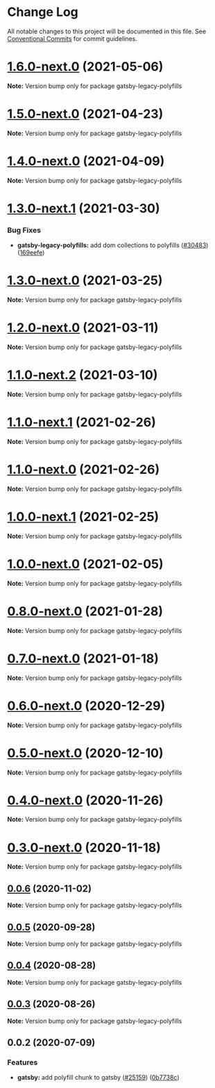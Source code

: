 # Change Log

All notable changes to this project will be documented in this file.
See [Conventional Commits](https://conventionalcommits.org) for commit guidelines.

# [1.6.0-next.0](https://github.com/gatsbyjs/gatsby/compare/gatsby-legacy-polyfills@1.5.0-next.0...gatsby-legacy-polyfills@1.6.0-next.0) (2021-05-06)

**Note:** Version bump only for package gatsby-legacy-polyfills

# [1.5.0-next.0](https://github.com/gatsbyjs/gatsby/compare/gatsby-legacy-polyfills@1.4.0-next.0...gatsby-legacy-polyfills@1.5.0-next.0) (2021-04-23)

**Note:** Version bump only for package gatsby-legacy-polyfills

# [1.4.0-next.0](https://github.com/gatsbyjs/gatsby/compare/gatsby-legacy-polyfills@1.3.0-next.1...gatsby-legacy-polyfills@1.4.0-next.0) (2021-04-09)

**Note:** Version bump only for package gatsby-legacy-polyfills

# [1.3.0-next.1](https://github.com/gatsbyjs/gatsby/compare/gatsby-legacy-polyfills@1.3.0-next.0...gatsby-legacy-polyfills@1.3.0-next.1) (2021-03-30)

### Bug Fixes

- **gatsby-legacy-polyfills:** add dom collections to polyfills ([#30483](https://github.com/gatsbyjs/gatsby/issues/30483)) ([169eefe](https://github.com/gatsbyjs/gatsby/commit/169eefed8fe03cb6c15f1b637d828088b3400c8b))

# [1.3.0-next.0](https://github.com/gatsbyjs/gatsby/compare/gatsby-legacy-polyfills@1.2.0-next.0...gatsby-legacy-polyfills@1.3.0-next.0) (2021-03-25)

**Note:** Version bump only for package gatsby-legacy-polyfills

# [1.2.0-next.0](https://github.com/gatsbyjs/gatsby/compare/gatsby-legacy-polyfills@1.1.0-next.2...gatsby-legacy-polyfills@1.2.0-next.0) (2021-03-11)

**Note:** Version bump only for package gatsby-legacy-polyfills

# [1.1.0-next.2](https://github.com/gatsbyjs/gatsby/compare/gatsby-legacy-polyfills@1.1.0-next.1...gatsby-legacy-polyfills@1.1.0-next.2) (2021-03-10)

**Note:** Version bump only for package gatsby-legacy-polyfills

# [1.1.0-next.1](https://github.com/gatsbyjs/gatsby/compare/gatsby-legacy-polyfills@1.1.0-next.0...gatsby-legacy-polyfills@1.1.0-next.1) (2021-02-26)

**Note:** Version bump only for package gatsby-legacy-polyfills

# [1.1.0-next.0](https://github.com/gatsbyjs/gatsby/compare/gatsby-legacy-polyfills@1.0.0-next.1...gatsby-legacy-polyfills@1.1.0-next.0) (2021-02-26)

**Note:** Version bump only for package gatsby-legacy-polyfills

# [1.0.0-next.1](https://github.com/gatsbyjs/gatsby/compare/gatsby-legacy-polyfills@1.0.0-next.0...gatsby-legacy-polyfills@1.0.0-next.1) (2021-02-25)

**Note:** Version bump only for package gatsby-legacy-polyfills

# [1.0.0-next.0](https://github.com/gatsbyjs/gatsby/compare/gatsby-legacy-polyfills@0.8.0-next.0...gatsby-legacy-polyfills@1.0.0-next.0) (2021-02-05)

**Note:** Version bump only for package gatsby-legacy-polyfills

# [0.8.0-next.0](https://github.com/gatsbyjs/gatsby/compare/gatsby-legacy-polyfills@0.7.0-next.0...gatsby-legacy-polyfills@0.8.0-next.0) (2021-01-28)

**Note:** Version bump only for package gatsby-legacy-polyfills

# [0.7.0-next.0](https://github.com/gatsbyjs/gatsby/compare/gatsby-legacy-polyfills@0.6.0-next.0...gatsby-legacy-polyfills@0.7.0-next.0) (2021-01-18)

**Note:** Version bump only for package gatsby-legacy-polyfills

# [0.6.0-next.0](https://github.com/gatsbyjs/gatsby/compare/gatsby-legacy-polyfills@0.5.0-next.0...gatsby-legacy-polyfills@0.6.0-next.0) (2020-12-29)

**Note:** Version bump only for package gatsby-legacy-polyfills

# [0.5.0-next.0](https://github.com/gatsbyjs/gatsby/compare/gatsby-legacy-polyfills@0.4.0-next.0...gatsby-legacy-polyfills@0.5.0-next.0) (2020-12-10)

**Note:** Version bump only for package gatsby-legacy-polyfills

# [0.4.0-next.0](https://github.com/gatsbyjs/gatsby/compare/gatsby-legacy-polyfills@0.3.0-next.0...gatsby-legacy-polyfills@0.4.0-next.0) (2020-11-26)

**Note:** Version bump only for package gatsby-legacy-polyfills

# [0.3.0-next.0](https://github.com/gatsbyjs/gatsby/compare/gatsby-legacy-polyfills@0.2.0-next.0...gatsby-legacy-polyfills@0.3.0-next.0) (2020-11-18)

**Note:** Version bump only for package gatsby-legacy-polyfills

## [0.0.6](https://github.com/gatsbyjs/gatsby/compare/gatsby-legacy-polyfills@0.0.5...gatsby-legacy-polyfills@0.0.6) (2020-11-02)

**Note:** Version bump only for package gatsby-legacy-polyfills

## [0.0.5](https://github.com/gatsbyjs/gatsby/compare/gatsby-legacy-polyfills@0.0.4...gatsby-legacy-polyfills@0.0.5) (2020-09-28)

**Note:** Version bump only for package gatsby-legacy-polyfills

## [0.0.4](https://github.com/gatsbyjs/gatsby/compare/gatsby-legacy-polyfills@0.0.3...gatsby-legacy-polyfills@0.0.4) (2020-08-28)

**Note:** Version bump only for package gatsby-legacy-polyfills

## [0.0.3](https://github.com/gatsbyjs/gatsby/compare/gatsby-legacy-polyfills@0.0.2...gatsby-legacy-polyfills@0.0.3) (2020-08-26)

**Note:** Version bump only for package gatsby-legacy-polyfills

## 0.0.2 (2020-07-09)

### Features

- **gatsby:** add polyfill chunk to gatsby ([#25159](https://github.com/gatsbyjs/gatsby/issues/25159)) ([0b7738c](https://github.com/gatsbyjs/gatsby/commit/0b7738c))
